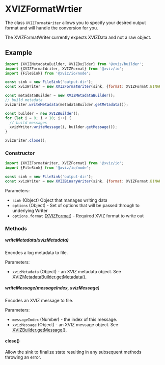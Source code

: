 # XVIZFormatWrtier

The class `XVIZFormatWriter` allows you to specify your desired output format and will handle the
conversion for you.

The XVIZFormatWriter currently expects XVIZData and not a raw object.

## Example

```js
import {XVIZMetadataBuilder, XVIZBuilder} from '@xviz/builder';
import {XVIZFormatWriter, XVIZFormat} from '@xviz/io';
import {FileSink} from '@xviz/io/node';

const sink = new FileSink('output-dir');
const xvizWriter = new XVIZFormatWriter(sink, {format: XVIZFormat.BINARY_GLB});

const metadataBuilder = new XVIZMetadataBuilder();
// build metadata
xvizWriter.writeMetadata(metadataBuilder.getMetadata());

const builder = new XVIZBuilder();
for (let i = 0; i < 10; i++) {
  // build messages
  xvizWriter.writeMessage(i, builder.getMessage());
}

xvizWriter.close();
```

### Constructor

```js
import {XVIZFormatWriter, XVIZFormat} from '@xviz/io';
import {FileSink} from '@xviz/io/node';

const sink = new FileSink('output-dir');
const xvizWriter = new XVIZBinaryWriter(sink, {format: XVIZFormat.BINARY_GLB});
```

Parameters:

- `sink` (Object) Object that manages writing data
- `options` (Object) - Set of options that will be passed through to underlying Writer
- `options.format` ([XVIZFormat](/docs/api-reference/io/xviz-format.md)) - Required XVIZ format to
  write out

### Methods

##### writeMetadata(xvizMetadata)

Encodes a log metadata to file.

Parameters:

- `xvizMetadata` (Object) - an XVIZ metadata object. See
  [XVIZMetadataBuilder.getMetadata()](/docs/api-reference/xviz-metadata-builder.md#getMetadata).

##### writeMessage(messageIndex, xvizMessage)

Encodes an XVIZ message to file.

Parameters:

- `messageIndex` (Number) - the index of this message.
- `xvizMessage` (Object) - an XVIZ message object. See
  [XVIZBuilder.getMessage()](/docs/api-reference/xviz-builder.md#getMessage).

#### close()

Allow the sink to finalize state resulting in any subsequent methods throwing an error.
